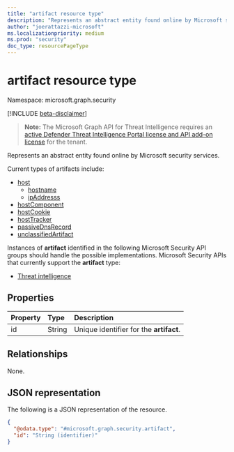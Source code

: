 ```yaml
---
title: "artifact resource type"
description: "Represents an abstract entity found online by Microsoft security services."
author: "joerattazzi-microsoft"
ms.localizationpriority: medium
ms.prod: "security"
doc_type: resourcePageType
---
```


# artifact resource type

Namespace: microsoft.graph.security

[!INCLUDE [beta-disclaimer](../../includes/beta-disclaimer.md)]

> **Note:** The Microsoft Graph API for Threat Intelligence requires an [active Defender Threat Intelligence Portal license and API add-on license](https://go.microsoft.com/fwlink/?linkid=2235706) for the tenant.

Represents an abstract entity found online by Microsoft security services.

Current types of artifacts include:

* [host](../resources/security-host.md)
  * [hostname](../resources/security-hostname.md)
  * [ipAddresss](../resources/security-ipaddress.md)
* [hostComponent](../resources/security-hostcomponent.md)
* [hostCookie](../resources/security-hostcookie.md)
* [hostTracker](../resources/security-hosttracker.md)
* [passiveDnsRecord](../resources/security-passivednsrecord.md)
* [unclassifiedArtifact](../resources/security-unclassifiedartifact.md)

Instances of **artifact** identified in the following Microsoft Security API groups should handle the possible implementations. Microsoft Security APIs that currently support the **artifact** type:

* [Threat intelligence](../resources/security-threatintelligence.md)

## Properties

|Property|Type|Description|
|:---|:---|:---|
|id|String|Unique identifier for the **artifact**.|

## Relationships

None.

## JSON representation

The following is a JSON representation of the resource.
<!-- {
  "blockType": "resource",
  "keyProperty": "id",
  "@odata.type": "microsoft.graph.security.artifact",
  "openType": false
}
-->
``` json
{
  "@odata.type": "#microsoft.graph.security.artifact",
  "id": "String (identifier)"
}
```
